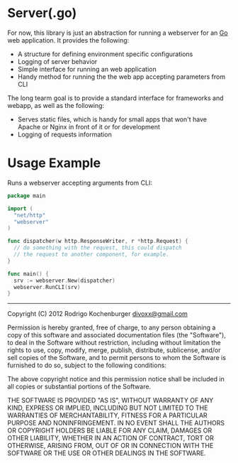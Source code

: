 Server(.go)
===================

For now, this library is just an abstraction for running a webserver for an [Go][go] web application. It provides the following:

* A structure for defining environment specific configurations
* Logging of server behavior
* Simple interface for running an web application
* Handy method for running the the web app accepting parameters from CLI

The long tearm goal is to provide a standard interface for frameworks and webapp, as well as the following:

* Serves static files, which is handy for small apps that won't have Apache or Nginx in front of it or for development
* Logging of requests information

[go]: http://golang.org

Usage Example
=============

Runs a webserver accepting arguments from CLI:

```go
package main

import (
  "net/http"
  "webserver"
)

func dispatcher(w http.ResponseWriter, r *http.Request) {
  // do something with the request, this could dispatch
  // the request to another component, for example.
}

func main() {
  srv := webserver.New(dispatcher)
  webserver.RunCLI(srv)
}
```

-------------

Copyright (C) 2012 Rodrigo Kochenburger <divoxx@gmail.com>

Permission is hereby granted, free of charge, to any person obtaining a copy of this software and associated documentation files (the "Software"), to deal in the Software without restriction, including without limitation the rights to use, copy, modify, merge, publish, distribute, sublicense, and/or sell copies of the Software, and to permit persons to whom the Software is furnished to do so, subject to the following conditions:

The above copyright notice and this permission notice shall be included in all copies or substantial portions of the Software.

THE SOFTWARE IS PROVIDED "AS IS", WITHOUT WARRANTY OF ANY KIND, EXPRESS OR IMPLIED, INCLUDING BUT NOT LIMITED TO THE WARRANTIES OF MERCHANTABILITY, FITNESS FOR A PARTICULAR PURPOSE AND NONINFRINGEMENT. IN NO EVENT SHALL THE AUTHORS OR COPYRIGHT HOLDERS BE LIABLE FOR ANY CLAIM, DAMAGES OR OTHER LIABILITY, WHETHER IN AN ACTION OF CONTRACT, TORT OR OTHERWISE, ARISING FROM, OUT OF OR IN CONNECTION WITH THE SOFTWARE OR THE USE OR OTHER DEALINGS IN THE SOFTWARE.
